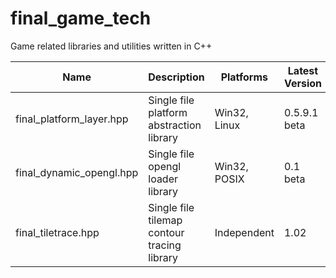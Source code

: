 # final_game_tech
Game related libraries and utilities written in C++

| Name                     | Description                                 | Platforms    | Latest Version |
|--------------------------|---------------------------------------------|--------------|----------------|
| final_platform_layer.hpp | Single file platform abstraction library    | Win32, Linux | 0.5.9.1 beta   |
| final_dynamic_opengl.hpp | Single file opengl loader library           | Win32, POSIX | 0.1 beta       |
| final_tiletrace.hpp      | Single file tilemap contour tracing library | Independent  | 1.02           |